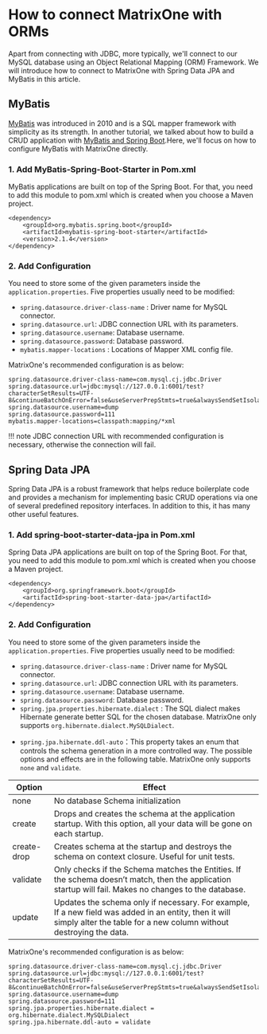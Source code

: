 # How to connect MatrixOne with ORMs

Apart from connecting with JDBC, more typically, we'll connect to our MySQL database using an Object Relational Mapping (ORM) Framework. We will introduce how to connect to MatrixOne with Spring Data JPA and MyBatis in this article.

## MyBatis

[MyBatis](https://github.com/mybatis/mybatis-3) was introduced in 2010 and is a SQL mapper framework with simplicity as its strength. In another tutorial, we talked about how to build a CRUD application with [MyBatis and Spring Boot](springboot-mybatis-crud-demo.md).Here, we'll focus on how to configure MyBatis with MatrixOne directly.

### 1. Add MyBatis-Spring-Boot-Starter in Pom.xml

MyBatis applications are built on top of the Spring Boot. For that, you need to add this module to pom.xml which is created when you choose a Maven project.

```
<dependency>
    <groupId>org.mybatis.spring.boot</groupId>
    <artifactId>mybatis-spring-boot-starter</artifactId>
    <version>2.1.4</version>
</dependency>
```

### 2. Add Configuration

You need to store some of the given parameters inside the `application.properties`. Five properties usually need to be modified:

- `spring.datasource.driver-class-name` : Driver name for MySQL connector.
- `spring.datasource.url`: JDBC connection URL with its parameters.
- `spring.datasource.username`: Database username.
- `spring.datasource.password`: Database password.
- `mybatis.mapper-locations` : Locations of Mapper XML config file.

MatrixOne's recommended configuration is as below:

```
spring.datasource.driver-class-name=com.mysql.cj.jdbc.Driver
spring.datasource.url=jdbc:mysql://127.0.0.1:6001/test?characterSetResults=UTF-8&continueBatchOnError=false&useServerPrepStmts=true&alwaysSendSetIsolation=false&useLocalSessionState=true&zeroDateTimeBehavior=CONVERT_TO_NULL&failoverReadOnly=false&serverTimezone=Asia/Shanghai&socketTimeout=30000
spring.datasource.username=dump
spring.datasource.password=111
mybatis.mapper-locations=classpath:mapping/*xml
```

!!! note
    JDBC connection URL with recommended configuration is necessary, otherwise the connection will fail.

## Spring Data JPA

Spring Data JPA is a robust framework that helps reduce boilerplate code and provides a mechanism for implementing basic CRUD operations via one of several predefined repository interfaces. In addition to this, it has many other useful features.

### 1. Add spring-boot-starter-data-jpa in Pom.xml

Spring Data JPA applications are built on top of the Spring Boot. For that, you need to add this module to pom.xml which is created when you choose a Maven project.

```
<dependency>
    <groupId>org.springframework.boot</groupId>
    <artifactId>spring-boot-starter-data-jpa</artifactId>
</dependency>
```

### 2. Add Configuration

You need to store some of the given parameters inside the `application.properties`. Five properties usually need to be modified:

- `spring.datasource.driver-class-name` : Driver name for MySQL connector.
- `spring.datasource.url`: JDBC connection URL with its parameters.
- `spring.datasource.username`: Database username.
- `spring.datasource.password`: Database password.
- `spring.jpa.properties.hibernate.dialect` : The SQL dialect makes Hibernate generate better SQL for the chosen database. MatrixOne only supports `org.hibernate.dialect.MySQLDialect`.

* `spring.jpa.hibernate.ddl-auto`：This property takes an enum that controls the schema generation in a more controlled way. The possible options and effects are in the following table. MatrixOne only supports `none` and `validate`.

| Option      | Effect                                                       |
| ----------- | ------------------------------------------------------------ |
| none        | No database Schema initialization                            |
| create      | Drops and creates the schema at the application startup. With this option, all your data will be gone on each startup. |
| create-drop | Creates schema at the startup and destroys the schema on context closure. Useful for unit tests. |
| validate    | Only checks if the Schema matches the Entities. If the schema doesn’t match, then the application startup will fail. Makes no changes to the database. |
| update      | Updates the schema only if necessary. For example, If a new field was added in an entity, then it will simply alter the table for a new column without destroying the data. |

MatrixOne's recommended configuration is as below:

```
spring.datasource.driver-class-name=com.mysql.cj.jdbc.Driver
spring.datasource.url=jdbc:mysql://127.0.0.1:6001/test?characterSetResults=UTF-8&continueBatchOnError=false&useServerPrepStmts=true&alwaysSendSetIsolation=false&useLocalSessionState=true&zeroDateTimeBehavior=CONVERT_TO_NULL&failoverReadOnly=false&serverTimezone=Asia/Shanghai&socketTimeout=30000
spring.datasource.username=dump
spring.datasource.password=111
spring.jpa.properties.hibernate.dialect = org.hibernate.dialect.MySQLDialect
spring.jpa.hibernate.ddl-auto = validate
```
